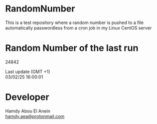# RandomNumber    
This is a test repository where a random number is pushed to a file automatically passwordless from a cron job in my Linux CentOS server    
# Random Number of the last run   
24842
      
Last update (GMT +1)    
03/02/25 16:00:01
# Developer    
Hamdy Abou El Anein   
hamdy.aea@protonmail.com
